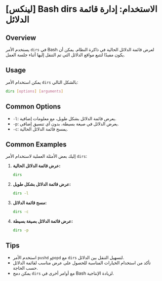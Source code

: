 # [لينكس] Bash dirs الاستخدام: إدارة قائمة الدلائل

## Overview
يستخدم الأمر `dirs` في Bash لعرض قائمة الدلائل الحالية في ذاكرة النظام. يمكن أن يكون مفيدًا لتتبع مواقع الدلائل التي تم التنقل إليها أثناء جلسة العمل.

## Usage
يمكن استخدام الأمر `dirs` بالشكل التالي:

```bash
dirs [options] [arguments]
```

## Common Options
- `-l`: يعرض قائمة الدلائل بشكل طويل، مع معلومات إضافية.
- `-p`: يعرض الدلائل في صيغة بسيطة، بدون أي تنسيق إضافي.
- `-c`: يمسح قائمة الدلائل الحالية.

## Common Examples
إليك بعض الأمثلة العملية لاستخدام الأمر `dirs`:

1. **عرض قائمة الدلائل الحالية:**
   ```bash
   dirs
   ```

2. **عرض قائمة الدلائل بشكل طويل:**
   ```bash
   dirs -l
   ```

3. **مسح قائمة الدلائل:**
   ```bash
   dirs -c
   ```

4. **عرض قائمة الدلائل بصيغة بسيطة:**
   ```bash
   dirs -p
   ```

## Tips
- استخدم الأمر `pushd` و`popd` مع `dirs` لتسهيل التنقل بين الدلائل.
- تأكد من استخدام الخيارات المناسبة للحصول على عرض مناسب لقائمة الدلائل حسب الحاجة.
- يمكن دمج `dirs` مع أوامر أخرى في Bash لزيادة الإنتاجية.